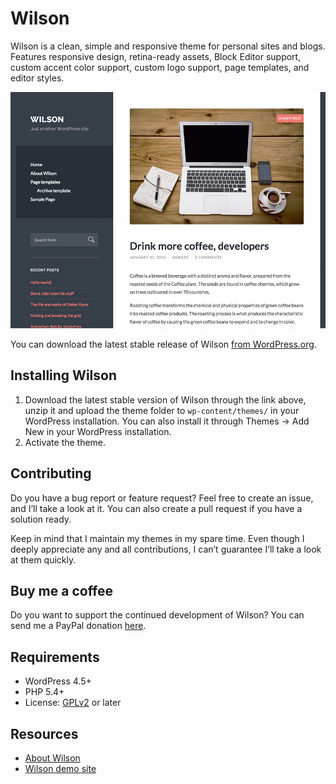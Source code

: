 # Wilson

Wilson is a clean, simple and responsive theme for personal sites and blogs. Features responsive design, retina-ready assets, Block Editor support, custom accent color support, custom logo support, page templates, and editor styles.

![Wilson](https://github.com/andersnoren/wilson/blob/main/screenshot.png)

You can download the latest stable release of Wilson [from WordPress.org](https://wordpress.org/themes/wilson/).

## Installing Wilson
1. Download the latest stable version of Wilson through the link above, unzip it and upload the theme folder to `wp-content/themes/` in your WordPress installation. You can also install it through Themes → Add New in your WordPress installation.
2. Activate the theme.

## Contributing
Do you have a bug report or feature request? Feel free to create an issue, and I’ll take a look at it. You can also create a pull request if you have a solution ready. 

Keep in mind that I maintain my themes in my spare time. Even though I deeply appreciate any and all contributions, I can’t guarantee I’ll take a look at them quickly.

## Buy me a coffee
Do you want to support the continued development of Wilson? You can send me a PayPal donation [here](https://www.paypal.com/cgi-bin/webscr?cmd=_donations&business=anders%40andersnoren%2ese&lc=US&item_name=Free%20WordPress%20Themes%20from%20Anders%20Noren&currency_code=USD&bn=PP%2dDonationsBF%3abtn_donateCC_LG%2egif%3aNonHosted).

## Requirements
- WordPress 4.5+
- PHP 5.4+
- License: [GPLv2](https://www.gnu.org/licenses/gpl-2.0.html) or later

## Resources
- [About Wilson](https://andersnoren.se/teman/wilson-wordpress-theme/)
- [Wilson demo site](https://andersnoren.se/themes/wilson/)